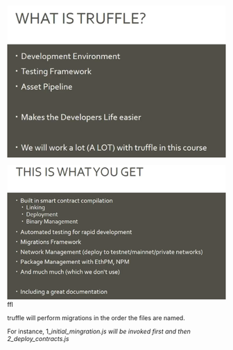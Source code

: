 ![](/assets/tr1.png)

![](/assets/tr2.png)ffl

truffle will perform migrations in the order the files are named.

For instance, 1\__initial\_mingration.js will be invoked first and then 2\_deploy\_contracts.js_

